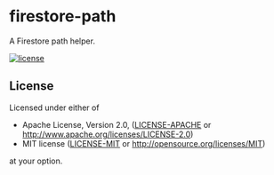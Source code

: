 # firestore-path

A Firestore path helper.

[![license](https://img.shields.io/crates/l/firestore-path)](#license)

## License

Licensed under either of

- Apache License, Version 2.0, ([LICENSE-APACHE](LICENSE-APACHE) or <http://www.apache.org/licenses/LICENSE-2.0>)
- MIT license ([LICENSE-MIT](LICENSE-MIT) or <http://opensource.org/licenses/MIT>)

at your option.
